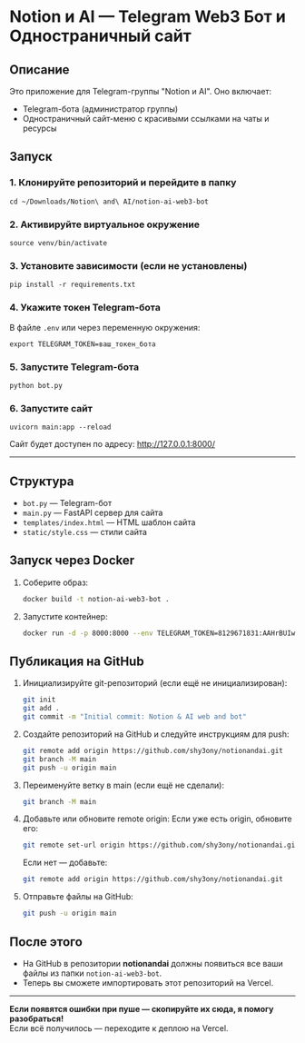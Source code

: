 # Notion и AI — Telegram Web3 Бот и Одностраничный сайт

## Описание

Это приложение для Telegram-группы "Notion и AI". Оно включает:
- Telegram-бота (администратор группы)
- Одностраничный сайт-меню с красивыми ссылками на чаты и ресурсы

## Запуск

### 1. Клонируйте репозиторий и перейдите в папку
```
cd ~/Downloads/Notion\ and\ AI/notion-ai-web3-bot
```

### 2. Активируйте виртуальное окружение
```
source venv/bin/activate
```

### 3. Установите зависимости (если не установлены)
```
pip install -r requirements.txt
```

### 4. Укажите токен Telegram-бота
В файле `.env` или через переменную окружения:
```
export TELEGRAM_TOKEN=ваш_токен_бота
```

### 5. Запустите Telegram-бота
```
python bot.py
```

### 6. Запустите сайт
```
uvicorn main:app --reload
```

Сайт будет доступен по адресу: http://127.0.0.1:8000/

---

## Структура
- `bot.py` — Telegram-бот
- `main.py` — FastAPI сервер для сайта
- `templates/index.html` — HTML шаблон сайта
- `static/style.css` — стили сайта

## Запуск через Docker

1. Соберите образ:
   ```bash
   docker build -t notion-ai-web3-bot .
   ```
2. Запустите контейнер:
   ```bash
   docker run -d -p 8000:8000 --env TELEGRAM_TOKEN=8129671831:AAHrBUIwhcymD-racDu9RIYx5S_XQ05VLcw notion-ai-web3-bot
   ```

## Публикация на GitHub

1. Инициализируйте git-репозиторий (если ещё не инициализирован):
   ```bash
   git init
   git add .
   git commit -m "Initial commit: Notion & AI web and bot"
   ```
2. Создайте репозиторий на GitHub и следуйте инструкциям для push:
   ```bash
   git remote add origin https://github.com/shy3ony/notionandai.git
   git branch -M main
   git push -u origin main
   ```

3. Переименуйте ветку в main (если ещё не сделали):
   ```bash
   git branch -M main
   ```

4. Добавьте или обновите remote origin:
   Если уже есть origin, обновите его:
   ```bash
   git remote set-url origin https://github.com/shy3ony/notionandai.git
   ```
   Если нет — добавьте:
   ```bash
   git remote add origin https://github.com/shy3ony/notionandai.git
   ```

5. Отправьте файлы на GitHub:
   ```bash
   git push -u origin main
   ```

## После этого

- На GitHub в репозитории **notionandai** должны появиться все ваши файлы из папки `notion-ai-web3-bot`.
- Теперь вы сможете импортировать этот репозиторий на Vercel.

---

**Если появятся ошибки при пуше — скопируйте их сюда, я помогу разобраться!**  
Если всё получилось — переходите к деплою на Vercel. 
